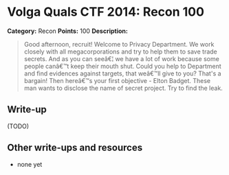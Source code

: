 # Volga Quals CTF 2014: Recon 100

**Category:** Recon
**Points:** 100
**Description:**

> Good afternoon, recruit! Welcome to Privacy Department. We work closely with all megacorporations and try to help them to save trade secrets. And as you can seeâ€¦ we have a lot of work because some people canâ€™t keep their mouth shut.
> Could you help to Department and find evidences against targets, that weâ€™ll give to you?
> That's a bargain!
> Then hereâ€™s your first objective - Elton Badget. These man wants to disclose the name of secret project. Try to find the leak.

## Write-up

(TODO)

## Other write-ups and resources

* none yet
